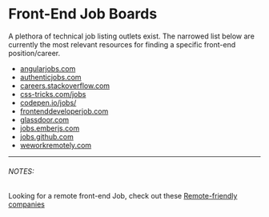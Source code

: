 # Front-End Job Boards

A plethora of technical job listing outlets exist. The narrowed list below are currently the most relevant resources for finding a specific front-end position/career.

* [angularjobs.com](http://angularjobs.com/)
* [authenticjobs.com](https://authenticjobs.com/#category=4)
* [careers.stackoverflow.com](http://careers.stackoverflow.com/jobs?searchTerm=front-end)
* [css-tricks.com/jobs](https://css-tricks.com/jobs/)
* [codepen.io/jobs/](http://codepen.io/jobs/)
* [frontenddeveloperjob.com](http://frontenddeveloperjob.com/)
* [glassdoor.com](http://www.glassdoor.com/Job/front-end-developer-jobs-SRCH_KO0,19.htm?jobType=all)
* [jobs.emberjs.com](http://jobs.emberjs.com/)
* [jobs.github.com](https://jobs.github.com/)
* [weworkremotely.com](https://weworkremotely.com/)

***

###### NOTES:

Looking for a remote front-end Job, check out these [Remote-friendly companies](https://github.com/jessicard/remote-jobs)





 







